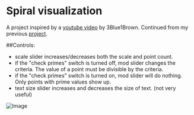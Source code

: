 # Spiral visualization

A project inspired by a [youtube video](https://www.youtube.com/watch?v=EK32jo7i5LQ) by 3Blue1Brown. Continued from my previous [project](https://github.com/Willisburg/willisburg.github.io/tree/main/gridspiral).

##Controls:
- scale slider increases/decreases both the scale and point count.
- if the "check primes" switch is turned off, mod slider changes the criteria. The value of a point must be divisible by the criteria.
- if the "check primes" switch is turned on, mod slider will do nothing. Only points with prime values show up.
- text size slider increases and decreases the size of text. (not very useful)

![Image](https://i.imgur.com/Bo6crMQ.png)
